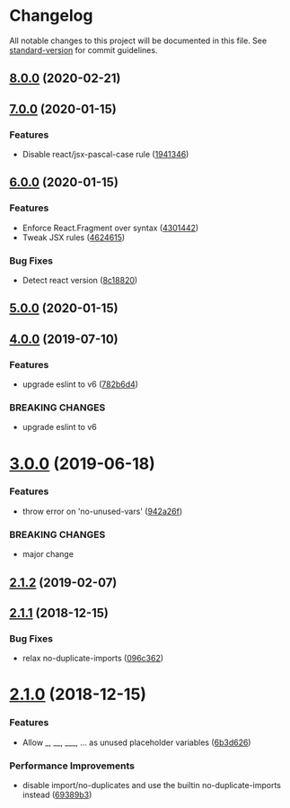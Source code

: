 # Changelog

All notable changes to this project will be documented in this file. See [standard-version](https://github.com/conventional-changelog/standard-version) for commit guidelines.

## [8.0.0](https://github.com/whatever-company/eslint-config-elium/compare/v7.0.0...v8.0.0) (2020-02-21)



## [7.0.0](https://gitlab.com/elium/product/eslint-config-elium/compare/v6.0.0...v7.0.0) (2020-01-15)


### Features

* Disable react/jsx-pascal-case rule ([1941346](https://gitlab.com/elium/product/eslint-config-elium/commit/194134668cdece394de2e1fefb4e924afbdb7016))

## [6.0.0](https://gitlab.com/elium/product/eslint-config-elium/compare/v5.0.0...v6.0.0) (2020-01-15)


### Features

* Enforce React.Fragment over syntax ([4301442](https://gitlab.com/elium/product/eslint-config-elium/commit/430144292e5fccf256135d99ba67b737d8a51829))
* Tweak JSX rules ([4624615](https://gitlab.com/elium/product/eslint-config-elium/commit/46246157d415438d65040a99e5570df1958aa27c))


### Bug Fixes

* Detect react version ([8c18820](https://gitlab.com/elium/product/eslint-config-elium/commit/8c1882010780453bdd70dbfb4ea4fa7972083725))

## [5.0.0](https://gitlab.com/elium/product/eslint-config-elium/compare/v4.0.0...v5.0.0) (2020-01-15)

## [4.0.0](https://gitlab.com/elium/product/eslint-config-elium/compare/v3.0.0...v4.0.0) (2019-07-10)


### Features

* upgrade eslint to v6 ([782b6d4](https://gitlab.com/elium/product/eslint-config-elium/commit/782b6d4))


### BREAKING CHANGES

* upgrade eslint to v6



# [3.0.0](https://gitlab.com/elium/product/eslint-config-elium/compare/v2.2.1...v3.0.0) (2019-06-18)


### Features

* throw error on 'no-unused-vars' ([942a26f](https://gitlab.com/elium/product/eslint-config-elium/commit/942a26f))


### BREAKING CHANGES

* major change



<a name="2.1.2"></a>
## [2.1.2](https://gitlab.com/elium/product/eslint-config-elium/compare/v2.1.1...v2.1.2) (2019-02-07)



<a name="2.1.1"></a>
## [2.1.1](https://gitlab.com/elium/product/eslint-config-elium/compare/v2.1.0...v2.1.1) (2018-12-15)


### Bug Fixes

* relax no-duplicate-imports ([096c362](https://gitlab.com/elium/product/eslint-config-elium/commit/096c362))



<a name="2.1.0"></a>
# [2.1.0](https://gitlab.com/elium/product/eslint-config-elium/compare/v2.0.2...v2.1.0) (2018-12-15)


### Features

* Allow _, __, ___, ... as unused placeholder variables ([6b3d626](https://gitlab.com/elium/product/eslint-config-elium/commit/6b3d626))


### Performance Improvements

* disable import/no-duplicates and use the builtin no-duplicate-imports instead ([69389b3](https://gitlab.com/elium/product/eslint-config-elium/commit/69389b3))
